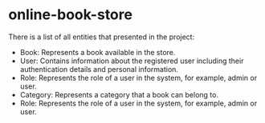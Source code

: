 # online-book-store

There is a list of all entities that presented in the project:

 - Book: Represents a book available in the store.
 - User: Contains information about the registered user including their authentication details and personal information.
 - Role: Represents the role of a user in the system, for example, admin or user.
 - Category: Represents a category that a book can belong to.
 - Role: Represents the role of a user in the system, for example, admin or user.

